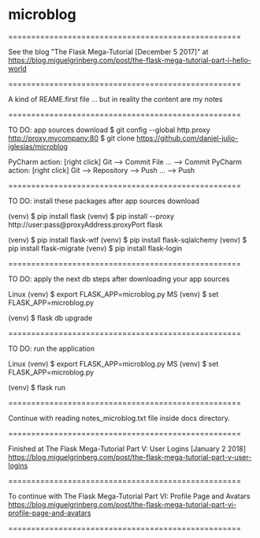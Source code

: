 # microblog

===================================================

See the blog "The Flask Mega-Tutorial  [December 5 2017]" at
https://blog.miguelgrinberg.com/post/the-flask-mega-tutorial-part-i-hello-world

===================================================


A kind of REAME.first file
... but in reality the content are my notes

===================================================

TO DO: app sources download
$ git config --global http.proxy http://proxy.mycompany:80
$ git clone https://github.com/daniel-julio-iglesias/microblog

PyCharm action: [right click] Git --> Commit File ... --> Commit
PyCharm action: [right click] Git --> Repository --> Push ... --> Push


===================================================

TO DO: install these packages after app sources download


(venv) $ pip install flask
(venv) $ pip install --proxy http://user:pass@proxyAddress:proxyPort flask

(venv) $ pip install flask-wtf
(venv) $ pip install flask-sqlalchemy
(venv) $ pip install flask-migrate
(venv) $ pip install flask-login

===================================================

TO DO: apply the next db steps after downloading your app sources

Linux
(venv) $ export FLASK_APP=microblog.py
MS
(venv) $ set FLASK_APP=microblog.py

(venv) $ flask db upgrade

===================================================

TO DO: run the application

Linux
(venv) $ export FLASK_APP=microblog.py
MS
(venv) $ set FLASK_APP=microblog.py

(venv) $ flask run

===================================================


Continue with reading notes_microblog.txt file inside docs directory.

===================================================

Finished at The Flask Mega-Tutorial Part V: User Logins  [January 2 2018]
https://blog.miguelgrinberg.com/post/the-flask-mega-tutorial-part-v-user-logins

===================================================

To continue with
The Flask Mega-Tutorial Part VI: Profile Page and Avatars
https://blog.miguelgrinberg.com/post/the-flask-mega-tutorial-part-vi-profile-page-and-avatars

===================================================
